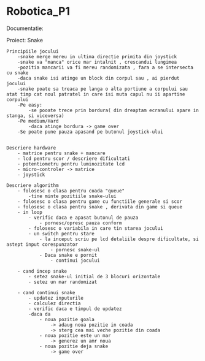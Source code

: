 # Robotica_P1

Documentatie:

Proiect: Snake

	Principiile jocului
		-snake merge mereu in ultima directie primita din joystick
		-snake va "manca" orice mar intalnit , crescandui lungimea
		-pozitia mancarii va fi mereu randomizata , fara a se intersecta cu snake
		-daca snake isi atinge un block din corpul sau , ai pierdut jocului
		-snake poate sa treaca pe langa o alta portiune a corpului sau atat timp cat noul patratel in care isi muta capul nu ii apartine corpului
		-Pe easy:
			-se pooate trece prin bordura( din dreaptam ecranului apare in stanga, si viceversa)
		-Pe medium/Hard
			-daca atinge bordura -> game over
		-Se poate pune pauza apasand pe butonul joystick-ului


	Descriere hardware
		- matrice pentru snake + mancare
		- lcd pentru scor / descriere dificultati
		- potentiometru pentru luminozitate lcd
		- micro-controler -> matrice
		- joystick
	
	Descriere algorithm
		- folosesc o clasa pentru coada "queue"
			-tine minte pozitiile snake-ului
		- folosesc o clasa pentru game cu functiile generale si scor
		- folosesc o clasa pentru snake , derivata din game si queue
		- in loop
			- verific daca e apasat butonul de pauza
				- pornesc/opresc pauza conform 
			- folosesc o variabila in care tin starea jocului
			- un switch pentru stare
				- la inceput scriu pe lcd detaliile despre dificultate, si astept input corespunzator
					- pornesc snake-ul
				- Daca snake e pornit
					- continui jocului
		
		- cand incep snake
			- setez snake-ul initial de 3 blocuri orizontale 
			- setez un mar randomizat
			
		- cand continui snake
			- updatez inputurile
			- calculez directia
			- verific daca e timpul de updatez
			-daca da
				- noua pozitie goala 
					-> adaug noua pozitie in coada
					-> sterg cea mai veche pozitie din coada
				- noua pozitie este un mar
					-> generez un amr noua
				- noua pozitie deja snake
					-> game over 
			
				